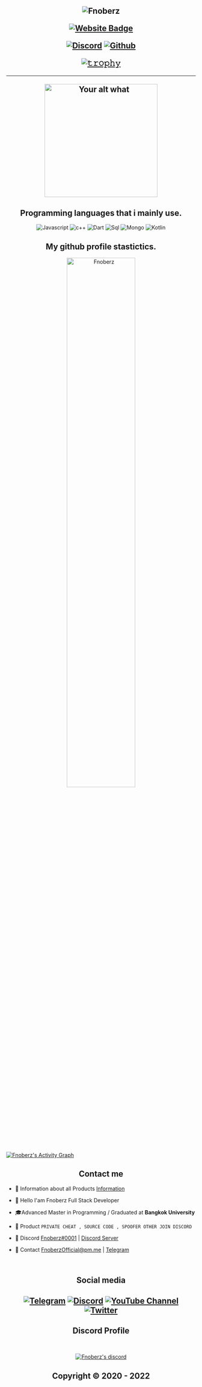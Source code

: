 <h2 align="center">

  
<p align="center">

![Fnoberz](https://user-images.githubusercontent.com/94861415/204950923-0b897e3f-158d-400d-a52c-473755f81a4f.png)



<p align="center">

[![Website Badge](https://img.shields.io/badge/Website-Fnoberz.net-blue?style=for-the-badge)](https://fnoberz.net/)
  




<p align="center">
    <a href="https://discord.com/users/943374631644045363">
   <img alt="Discord" src="https://img.shields.io/badge/Discord-Fnoberz%230001-7289DA?style=for-the-badge&logo=discord&logoColor=7289DA&logoWidth=10&labelColor=000'"></a>  
  <a href="https://github.com/Fnoberz">
   <img alt="Github" src="https://img.shields.io/github/followers/Fnoberz?color=7289DA&logo=github&label=Followers&style=for-the-badge&logoWidth=10&labelColor=000'"></a>   
  
  
[![𝚝𝚛𝚘𝚙𝚑𝚢](https://github-profile-trophy.vercel.app/?username=Fnoberz&column=8&margin-w=10&margin-h=0&no-bg=true&no-frame=true&theme=dark_dimmed)](https://github.com/ryo-ma)

  ----


<p align="center">
<img src="https://readme-spotify-status-liart.vercel.app/api/run-spotify-status" alt="Your alt what" width="300" align/>
</p>


<h2 align="center">Programming languages that i mainly use.</h2>
<p align="center">
  <img alt="Javascript" src="https://img.shields.io/badge/-JavaScript-090909?style=for-the-badge&logo=JavaScript&logoColor=E9D54D"></a> 
  <img alt="c++" src="https://img.shields.io/badge/-C++-090909?style=for-the-badge&logo=C%2b%2b&logoColor=6296CC"></a> 
  <img alt="Dart" src="https://img.shields.io/badge/-Dart-090909?style=for-the-badge&logo=dart&logoColor=097CDB"></a>    
  <img alt="Sql" src="https://img.shields.io/badge/-Sql-090909?style=for-the-badge&logo=mysql&logoColor=00648B"></a> 
  <img alt="Mongo" src="https://img.shields.io/badge/-MongoDB-090909?style=for-the-badge&logo=MongoDB&logoColor=00648B"></a> 
  <img alt="Kotlin" src="https://img.shields.io/badge/-Kotlin-090909?style=for-the-badge&logo=Kotlin&logoColor=00648B"></a> 
</p>


<h2 align="center">My github profile stastictics.</h2>
<p align = "center">
<img src="https://github-readme-streak-stats.herokuapp.com?user=Fnoberz&theme=dark&hide_border=true&date_format=M%20j%5B%2C%20Y%5D" alt="Fnoberz" width = "60%"/>
<!--<img src="https://github-profile-trophy.vercel.app/?username=Fnoberz&theme=onedadarkrk&no-frame=true&no-bg=true" alt = "Fnoberz" height = 150/> -->
</p>

</p><br>
<a href="https://github.com/Fnoberz"><img alt="Fnoberz's Activity Graph" src="https://activity-graph.herokuapp.com/graph?username=Fnoberz&bg_color=0D1117&color=eca15b&line=eca15b&point=FFFFFF&hide_border=true" /></a>
  



<h2 align="center">Contact me</h2>


- 📌 Information about all Products [Information](https://github.com/Cloud-Official/Product)

- 👋 Hello I'am Fnoberz Full Stack Developer

- 🎓Advanced Master in Programming / Graduated at **Bangkok University**

- 🛒 Product `PRIVATE CHEAT , SOURCE CODE , SPOOFER OTHER JOIN DISCORD`

- 💬 Discord [Fnoberz#0001](https://discord.com/users/943374631644045363) | [Discord Server](https://discord.gg/MBTkVcJefp)

- 📧 Contact FnoberzOfficial@pm.me | [Telegram](https://t.me/Fnoberz) 


</pre><br>

<h2 align="center">Social media</h2>

<h2 align="center"</h2>

[![Telegram](https://img.shields.io/badge/-Fnoberz-%23282a36?style=for-the-badge&logo=Telegram)](https://t.me/Fnoberz)
<a target="_blank" href="https://discord.com/users/943374631644045363"><img alt="Discord" src="https://img.shields.io/badge/Cloud | Project%21-%237289DA.svg?style=for-the-badge&logo=discord&logoColor=white"/></a>
[![YouTube Channel](https://img.shields.io/badge/-YouTube-%23282a36?style=for-the-badge&logoColor=ff0000&logo=YouTube)](https://www.youtube.com/channel/UCH4kNKY-dRlMu7UX1TyHcRw)
<a target="_blank" href="https://twitter.com/FnoberzOfficial"><img alt="Twitter" src="https://img.shields.io/badge/@Fnoberz-%231DA1F2.svg?style=for-the-badge&logo=Twitter&logoColor=white"/></a>


<h2 align="center">Discord Profile</h2><br>
  <p align="center">
    <a href="https://discord.gg/MBTkVcJefp">
        <img title="Fnoberz server discord" alt="Fnoberz's discord" src="https://discord.c99.nl/widget/theme-4/943374631644045363.png"/>
    </a>
</p>

</p>

<h2 align="center"> Copyright © 2020 - 2022  
